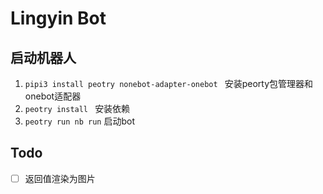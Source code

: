 # Lingyin Bot

## 启动机器人

1.  `pipi3 install peotry nonebot-adapter-onebot ` 安装peorty包管理器和onebot适配器
2.  `peotry install ` 安装依赖
3.  `peotry run nb run` 启动bot

<!-- ## ChatGPT插件

### 安装

~~第一种方式~~（暂时不行，等待pr通过）

```
nb plugin install nonebot_plugin_multi_chatgpt
```

------

第二种方式，使用一下命令安装

```
pip3 install nonebot-plugin-multi-chatgpt==1.0.0
```

随后在`bot.py`中加上如下代码，加载插件

```
nonebot.load_plugin('nonebot_plugin_multi_chatgpt')
```

### 配置

在`.env.dev`中配置自己的`chatgpt_session_token_list`即可

具体方法如下：

1. 随后在转到https://chat.openai.com/chat并登录或注册
2. 按F12打开Chrome控制台
   ![image-20221206173841156](https://chrisyy-images.oss-cn-chengdu.aliyuncs.com/img/image-20221206173841156.png)
3. 打开Application选项卡 > Cookie
   ![](https://chrisyy-images.oss-cn-chengdu.aliyuncs.com/img/image-20221205094326498.png)
4. 复制值`__Secure-next-auth.session-token`并将其粘贴到在`.env.dev`中`session_token`即可。不需要管Authorization的值。 -->

## Todo

- [ ] 返回值渲染为图片
